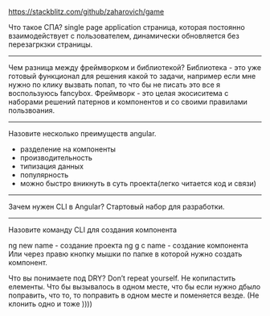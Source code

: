 https://stackblitz.com/github/zaharovich/game

Что такое СПА?
single page application страница, которая постоянно взаимодействует с пользователем, динамически обновляется без перезагркзки страницы.
_____________

Чем разница между фреймворком и библиотекой?
Библиотека - это уже готовый функционал для решения какой то задачи, например если мне нужно по клику вызвать попап, то что бы не писать это все я воспользуюсь fancybox.
Фреймворк - это целая экосиситема с наборами решений патернов и компонентов и со своими правилами пользвоания.
_____________

Назовите несколько преимуществ angular.
- разделение на компоненты
- производительность
- типизация данных
- популярность
- можно быстро вникнуть в суть проекта(легко читается код и связи)
_____________

Зачем нужен CLI в Angular?
Стартовый набор для разработки.
_____________

Назовите команду CLI для создания компонента

ng new name - создание проекта
ng g c name - создание компонента
Или через правю кнопку мышки по папке в которой нужно создать компонент. 

Что вы понимаете под DRY?
Don’t repeat yourself. Не копипастить елементы. Что бы вызывалось в одном месте, что бы если нужно дбыло поправить, что то, то поправить в одном месте и поменяется везде. (Не клонить одно и тоже ))))
